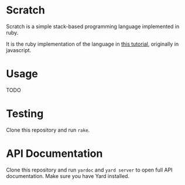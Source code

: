 # Scratch
Scratch is a simple stack-based programming language implemented in ruby.

It is the ruby implementation of the language in [this tutorial](http://scratch-lang.notimetoplay.org/]), originally in javascript.

# Usage
TODO

# Testing

Clone this repository and run `rake`.

# API Documentation

Clone this repository and run `yardoc` and `yard server` to open full
API documentation. Make sure you have Yard installed.

